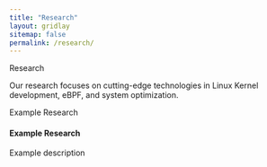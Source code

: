 ```yaml
---
title: "Research"
layout: gridlay
sitemap: false
permalink: /research/
---
```


<style>
img{
  border-radius: 10px;
}
.col-md-3 {
  margin-top:10px;
  margin-bottom:10px;
  padding:0px;
  display:block;
  overflow:hidden;
  text-align:center;
  display: table-cell;
  background: white;
  border-radius: 20px;
  height: auto;
}
iframe {
  margin:0;
  padding:0;
  width: 175px;
  display: inline;
  vertical-align: middle;
}
</style>

<div class="card card-featured">
    <div class="card-header">
        <i class="fa fa-flask"></i> Research
    </div>
    <div class="card-body">
        <p>Our research focuses on cutting-edge technologies in Linux Kernel development, eBPF, and system optimization.</p>
    </div>
</div>

<div class="card card-info">
    <div class="card-header">
        <i class="fa fa-microscope"></i> Example Research
    </div>
    <div class="card-body">
        <div class="row">
            <div class="col-md-12 col-sm-12">
                <h4>Example Research</h4>
                <p>Example description</p>
            </div>
        </div>
    </div>
</div>
